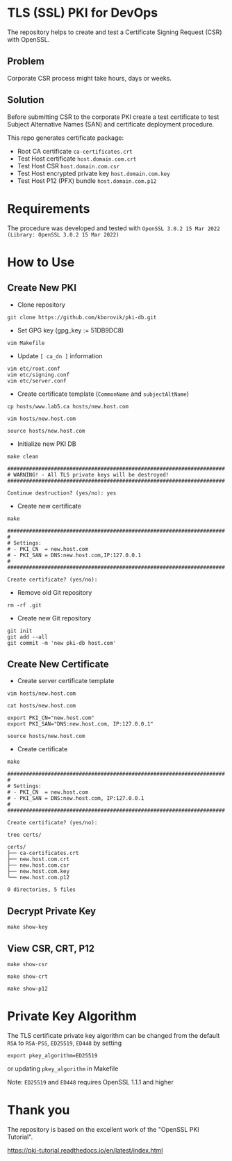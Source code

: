 # TLS (SSL) PKI for DevOps

The repository helps to create and test a Certificate Signing Request (CSR) with OpenSSL.

## Problem

Corporate CSR process might take hours, days or weeks.

## Solution

Before submitting CSR to the corporate PKI create a test certificate to test Subject Alternative Names (SAN) and certificate deployment procedure.

This repo generates certificate package:

- Root CA certificate `ca-certificates.crt`
- Test Host certificate `host.domain.com.crt`
- Test Host CSR `host.domain.com.csr`
- Test Host encrypted private key `host.domain.com.key`
- Test Host P12 (PFX) bundle `host.domain.com.p12`

# Requirements

The procedure was developed and tested with `OpenSSL 3.0.2 15 Mar 2022 (Library: OpenSSL 3.0.2 15 Mar 2022)`

# How to Use

## Create New PKI

- Clone repository

```
git clone https://github.com/kborovik/pki-db.git
```

- Set GPG key (gpg_key := 51DB9DC8)

```
vim Makefile
```

- Update `[ ca_dn ]` information

```
vim etc/root.conf
vim etc/signing.conf
vim etc/server.conf
```

- Create certificate template (`CommonName` and `subjectAltName`)

```
cp hosts/www.lab5.ca hosts/new.host.com
```

```
vim hosts/new.host.com
```

```
source hosts/new.host.com
```

- Initialize new PKI DB

```
make clean
```

```
######################################################################
# WARNING! - All TLS private keys will be destroyed!
######################################################################

Continue destruction? (yes/no): yes
```

- Create new certificate

```
make
```

```
######################################################################
#
# Settings:
# - PKI_CN  = new.host.com
# - PKI_SAN = DNS:new.host.com,IP:127.0.0.1
#
######################################################################

Create certificate? (yes/no):
```

- Remove old Git repository

```
rm -rf .git
```

- Create new Git repository

```
git init
git add --all
git commit -m 'new pki-db host.com'
```

## Create New Certificate

- Create server certificate template

```
vim hosts/new.host.com
```

```
cat hosts/new.host.com
```

```
export PKI_CN="new.host.com"
export PKI_SAN="DNS:new.host.com, IP:127.0.0.1"
```

```
source hosts/new.host.com
```

- Create certificate

```
make
```

```
######################################################################
#
# Settings:
# - PKI_CN  = new.host.com
# - PKI_SAN = DNS:new.host.com, IP:127.0.0.1
#
######################################################################

Create certificate? (yes/no):
```

```
tree certs/
```

```
certs/
├── ca-certificates.crt
├── new.host.com.crt
├── new.host.com.csr
├── new.host.com.key
└── new.host.com.p12

0 directories, 5 files
```

## Decrypt Private Key

```
make show-key
```

## View CSR, CRT, P12

```
make show-csr
```

```
make show-crt
```

```
make show-p12
```

# Private Key Algorithm

The TLS certificate private key algorithm can be changed from the default `RSA` to `RSA-PSS`, `ED25519`, `ED448` by setting

```
export pkey_algorithm=ED25519
```

or updating `pkey_algorithm` in Makefile

Note: `ED25519` and `ED448` requires OpenSSL 1.1.1 and higher

# Thank you

The repository is based on the excellent work of the "OpenSSL PKI Tutorial".

https://pki-tutorial.readthedocs.io/en/latest/index.html
